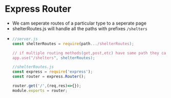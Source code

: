 # Express Router

-   We cam seperate routes of a particular type to a seperate page
-   shelterRoutes.js will handle all the paths with prefixes `/shelters`
-   ```js
    //server.js
    const shelterRoutes = require(path.../shelterRoutes);

    // if multiple routing methods(get,post,etc) have same path they can be clubbed together seperately
    app.use("/shelters", shelterRoutes);

    //shelterRoutes.js
    const express = require('express');
    const router = express.Router();

    router.get('/',(req,res)=>{});
    module.exports = router;
    ```

